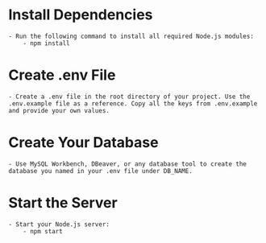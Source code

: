 # Install Dependencies
    - Run the following command to install all required Node.js modules:
        - npm install
# Create .env File
    - Create a .env file in the root directory of your project. Use the .env.example file as a reference. Copy all the keys from .env.example and provide your own values.

# Create Your Database
    - Use MySQL Workbench, DBeaver, or any database tool to create the database you named in your .env file under DB_NAME.

# Start the Server
    - Start your Node.js server:
        - npm start